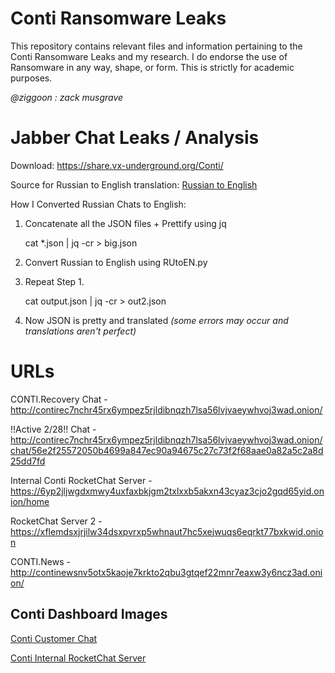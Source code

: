 ﻿# Conti Ransomware Leaks

This repository contains relevant files and information pertaining to the Conti Ransomware Leaks and my research. I do endorse the use of Ransomware in any way, shape, or form. This is strictly for academic purposes.

*@ziggoon : zack musgrave*

# Jabber Chat Leaks / Analysis
Download: https://share.vx-underground.org/Conti/

Source for Russian to English translation: [Russian to English](https://medium.com/@arnozobec/analyzing-conti-leaks-without-speaking-russian-only-methodology-f5aecc594d1b)

How I Converted Russian Chats to English: 

1. Concatenate all the JSON files + Prettify using jq

    cat *.json | jq -cr > big.json

2. Convert Russian to English using RUtoEN.py
3. Repeat Step 1.

    cat output.json | jq -cr > out2.json
4. Now JSON is pretty and translated *(some errors may occur and translations aren't perfect)*

# URLs

CONTI.Recovery Chat - http://contirec7nchr45rx6ympez5rjldibnqzh7lsa56lvjvaeywhvoj3wad.onion/

!!Active 2/28!! Chat - http://contirec7nchr45rx6ympez5rjldibnqzh7lsa56lvjvaeywhvoj3wad.onion/chat/56e2f25572050b4699a847ec90a94675c27c73f2f68aae0a82a5c2a8d25dd7fd

Internal Conti RocketChat Server - https://6yp2jljwgdxmwy4uxfaxbkjgm2txlxxb5akxn43cyaz3cjo2gqd65yid.onion/home

RocketChat Server 2 - https://xflemdsxjrjilw34dsxpvrxp5whnaut7hc5xejwuqs6eqrkt77bxkwid.onion

CONTI.News - http://continewsnv5otx5kaoje7krkto2qbu3gtqef22mnr7eaxw3y6ncz3ad.onion/

## Conti Dashboard Images
[Conti Customer Chat](https://i.imgur.com/PeUqIrh.png)

[Conti Internal RocketChat  Server](https://i.imgur.com/Gbo5IMk.png)

